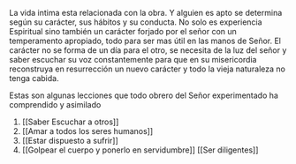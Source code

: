 La vida intima esta relacionada con la obra. Y alguien es apto se determina según su carácter, sus hábitos y su conducta. No solo es experiencia Espiritual sino también un carácter forjado por el señor con un temperamento apropiado, todo para ser mas útil en las manos de Señor. El carácter no se forma de un día para el otro, se necesita de la luz del señor y saber escuchar su voz constantemente para que en su misericordia reconstruya en resurrección un nuevo carácter y todo la vieja naturaleza no tenga cabida.

Estas son algunas lecciones que todo obrero del Señor experimentado ha comprendido y asimilado

1. [[Saber Escuchar a otros]]
2. [[Amar a todos los seres humanos]]
3. [[Estar dispuesto a sufrir]]
4. [[Golpear el cuerpo y ponerlo en servidumbre]]
[[Ser diligentes]]

